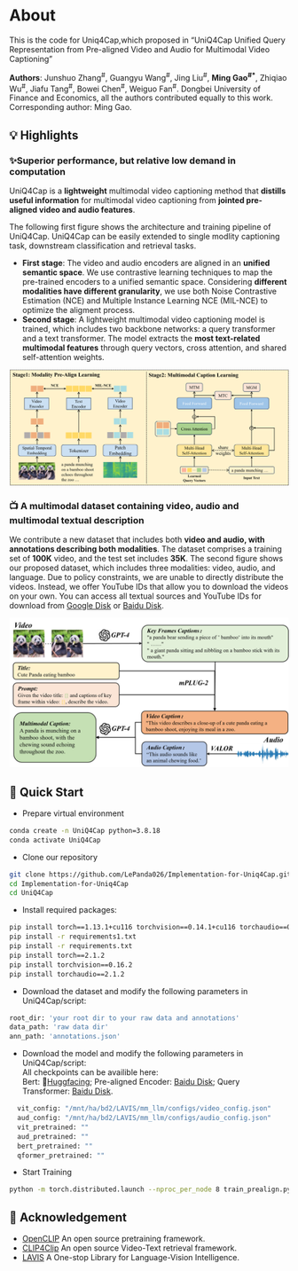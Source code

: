 # About
This is the code for Uniq4Cap,which proposed in “UniQ4Cap Unified Query Representation from Pre-aligned Video and Audio for Multimodal Video Captioning”


**Authors**: Junshuo Zhang<sup>#</sup>, Guangyu Wang<sup>#</sup>, Jing Liu<sup>#</sup>, **Ming Gao<sup>#*</sup>**, Zhiqiao Wu<sup>#</sup>, Jiafu Tang<sup>#</sup>, Bowei Chen<sup>#</sup>, Weiguo Fan<sup>#</sup>. Dongbei University of Finance and Economics, all the authors contributed equally to this work. Corresponding author: Ming Gao.
## 💡 Highlights
### ✨Superior performance, but relative low demand in computation
UniQ4Cap is a **lightweight** multimodal video captioning method that **distills useful information** for multimodal video captioning from **jointed pre-aligned video and audio features**.

The following first figure shows the architecture and training pipeline of UniQ4Cap. UniQ4Cap can be easily extended to single modlity captioning task, downstream classification and retrieval tasks.
* **First stage**: The video and audio encoders are aligned in an **unified semantic space**. We use contrastive learning techniques to map the pre-trained encoders to a unified semantic space. Considering **different modalities have different granularity**, we use both Noise Contrastive Estimation (NCE) and Multiple Instance Learning NCE (MIL-NCE) to optimize the aligment process.
* **Second stage**: A lightweight multimodal video captioning model is trained, which includes two backbone networks: a query transformer and a text transformer. The model extracts the **most text-related multimodal features** through query vectors, cross attention, and shared self-attention weights.
<img src="https://github.com/LePanda026/Implementation-for-Uniq4Cap/blob/main/model.png" />

### 📺 A multimodal dataset containing video, audio and multimodal textual description
We contribute a new dataset that includes both **video and audio, with annotations describing both modalities**. The dataset comprises a training set of **100K** video, and the test set includes **35K**.
The second figure shows our proposed dataset, which includes three modalities: video, audio, and language. Due to policy constraints, we are unable to directly distribute the videos. Instead, we offer YouTube IDs that allow you to download the videos on your own. You can access all textual sources and YouTube IDs for download from [Google Disk](https://drive.google.com/file/d/160P8r5Hc9IcZ5wsuCpIocfbaZMh9U7Gq/) or [Baidu Disk](https://pan.baidu.com/s/1HBmcnHW2HZYX57p_QnvUhg?pwd=9teq).

<img src="https://github.com/LePanda026/Implementation-for-Uniq4Cap/blob/main/dataset.png" />

## 🔧 Quick Start
* Prepare virtual environment
```bash
conda create -n UniQ4Cap python=3.8.18
conda activate UniQ4Cap
```

* Clone our repository
```bash
git clone https://github.com/LePanda026/Implementation-for-Uniq4Cap.git
cd Implementation-for-Uniq4Cap
cd UniQ4Cap
```

* Install required packages:
```bash
pip install torch==1.13.1+cu116 torchvision==0.14.1+cu116 torchaudio==0.13.1 --extra-index-url https://download.pytorch.org/whl/cu116  
pip install -r requirements1.txt  
pip install -r requirements.txt  
pip install torch==2.1.2  
pip install torchvision==0.16.2  
pip install torchaudio==2.1.2  
```

* Download the dataset and modify the following parameters in UniQ4Cap/script:
```bash
root_dir: 'your root dir to your raw data and annotations'
data_path: 'raw data dir'
ann_path: 'annotations.json'
```

* Download the model and modify the following parameters in UniQ4Cap/script:  
All checkpoints can be availible here:   
Bert: 🤗[Huggfacing](https://huggingface.co/google-bert); Pre-aligned Encoder: [Baidu Disk](https://pan.baidu.com/s/1CxF7U0GTo8VMvLgFdT94LQ?pwd=bdss); Query Transformer: [Baidu Disk](https://pan.baidu.com/s/1s23pI-lVXUeIks_-ptUx9Q?pwd=sac1).
```bash
  vit_config: "/mnt/ha/bd2/LAVIS/mm_llm/configs/video_config.json"
  aud_config: "/mnt/ha/bd2/LAVIS/mm_llm/configs/audio_config.json"
  vit_pretrained: ""
  aud_pretrained: ""
  bert_pretrained: ""
  qformer_pretrained: ""
```

* Start Training
```bash
python -m torch.distributed.launch --nproc_per_node 8 train_prealign.py
```

## 💖 Acknowledgement
* [OpenCLIP](https://github.com/mlfoundations/open_clip) An open source pretraining framework.
* [CLIP4Clip](https://github.com/ArrowLuo/CLIP4Clip) An open source Video-Text retrieval framework.
* [LAVIS](https://github.com/salesforce/LAVIS) A One-stop Library for Language-Vision Intelligence.

